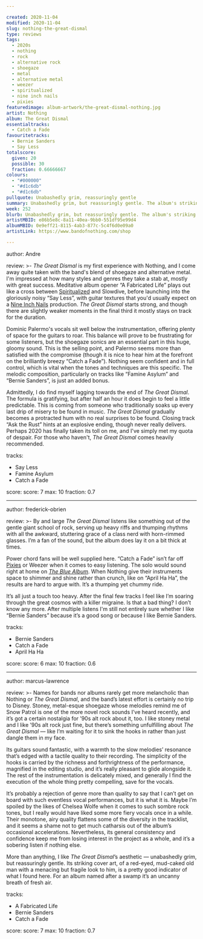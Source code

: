 ```yaml
---

created: 2020-11-04
modified: 2020-11-04
slug: nothing-the-great-dismal
type: reviews
tags:
  - 2020s
  - nothing
  - rock
  - alternative rock
  - shoegaze
  - metal
  - alternative metal
  - weezer
  - spiritualized
  - nine inch nails
  - pixies
featuredimage: album-artwork/the-great-dismal-nothing.jpg
artist: Nothing
album: The Great Dismal
essentialtracks:
  - Catch a Fade 
favouritetracks:
  - Bernie Sanders
  - Say Less
totalscore:
  given: 20
  possible: 30
  fraction: 0.66666667
colours:
  - "#000000"
  - "#d1c6db"
  - "#d1c6db"
pullquote: Unabashedly grim, reassuringly gentle
summary: Unabashedly grim, but reassuringly gentle. The album's striking cover art, of a red-eyed, mud-caked old man with a menacing but fragile look to him, is a pretty good indicator of what I found here.
week: 252
blurb: Unabashedly grim, but reassuringly gentle. The album's striking cover art of a menacing but fragile old man is a good indicator of what to expect.
artistMBID: e86b5e8c-8a11-40ea-9bb0-551df95e99d4
albumMBID: 0e9eff21-8115-4ab3-877c-5c4f6d0e09a0
artistLink: https://www.bandofnothing.com/shop

---
```


author: Andre

review: >-
  *The Great Dismal* is my first experience with Nothing, and I come away quite taken with the band's blend of shoegaze and alternative metal. I'm impressed at how many styles and genres they take a stab at, mostly with great success. Meditative album opener “A Fabricated Life” plays out like a cross between [Spiritualized](/reviews/spiritualized-ladies-and-gentleman-we-are-floating-in-space/) and Slowdive, before launching into the gloriously noisy “Say Less”, with guitar textures that you'd usually expect on a [Nine Inch Nails](/reviews/nine-inch-nails-bad-witch/) production. *The Great Dismal* starts strong, and though there are slightly weaker moments in the final third it mostly stays on track for the duration.

  Dominic Palermo's vocals sit well below the instrumentation, offering plenty of space for the guitars to roar. This balance will prove to be frustrating for some listeners, but the shoegaze sonics are an essential part in this huge, gloomy sound. This is the selling point, and Palermo seems more than satisfied with the compromise (though it is nice to hear him at the forefront on the brilliantly breezy “Catch a Fade”). Nothing seem confident and in full control, which is vital when the tones and techniques are this specific. The melodic composition, particularly on tracks like “Famine Asylum” and “Bernie Sanders”, is just an added bonus. 

  Admittedly, I do find myself lagging towards the end of *The Great Dismal*. The formula is gratifying, but after half an hour it does begin to feel a little predictable. This is coming from someone who traditionally soaks up every last drip of misery to be found in music. *The Great Dismal* gradually becomes a protracted hum with no real surprises to be found. Closing track “Ask the Rust” hints at an explosive ending, though never really delivers. Perhaps 2020 has finally taken its toll on me, and I've simply met my quota of despair. For those who haven't, *The Great Dismal* comes heavily recommended.

tracks:
  - Say Less
  - Famine Asylum
  - Catch a Fade

score:
  score: 7
  max: 10
  fraction: 0.7

---

author: frederick-obrien

review: >-
  By and large *The Great Dismal* listens like something out of the gentle giant school of rock, serving up heavy riffs and thumping rhythms with all the awkward, stuttering grace of a class nerd with horn-rimmed glasses. I’m a fan of the sound, but the album does lay it on a bit thick at times.

  Power chord fans will be well supplied here. “Catch a Fade” isn’t far off [Pixies](/reviews/pixies-doolittle/) or Weezer when it comes to easy listening. The solo would sound right at home on [*The Blue Album*](/reviews/weezer-the-blue-album/). When Nothing give their instruments space to shimmer and shine rather than crunch, like on “April Ha Ha”, the results are hard to argue with. It’s a thumping yet chummy ride.

  It’s all just a touch too heavy. After the final few tracks I feel like I’m soaring through the great cosmos with a killer migraine. Is that a bad thing? I don’t know any more. After multiple listens I'm still not entirely sure whether I like “Bernie Sanders” because it’s a good song or because I like Bernie Sanders.


tracks:
  - Bernie Sanders
  - Catch a Fade
  - April Ha Ha

score:
  score: 6
  max: 10
  fraction: 0.6

---

author: marcus-lawrence

review: >-
  Names for bands nor albums rarely get more melancholic than Nothing or *The Great Dismal*, and the band’s latest effort is certainly no trip to Disney. Stoney, metal-esque shoegaze whose melodies remind me of Snow Patrol is one of the more novel rock sounds I’ve heard recently, and it’s got a certain nostalgia for ’90s alt rock about it, too. I like stoney metal and I like ’90s alt rock just fine, but there’s something unfulfilling about *The Great Dismal* — like I’m waiting for it to sink the hooks in rather than just dangle them in my face. 

  Its guitars sound fantastic, with a warmth to the slow melodies’ resonance that’s edged with a tactile quality to their recording. The simplicity of the hooks is carried by the richness and forthrightness of the performance, magnified in the editing studio, and it’s really pleasant to glide alongside it. The rest of the instrumentation is delicately mixed, and generally I find the execution of the whole thing pretty compelling, save for the vocals. 

  It’s probably a rejection of genre more than quality to say that I can’t get on board with such eventless vocal performances, but it is what it is. Maybe I’m spoiled by the likes of Chelsea Wolfe when it comes to such sombre rock tones, but I really would have liked some more fiery vocals once in a while. Their monotone, airy quality flattens some of the diversity in the tracklist, and it seems a shame not to get much catharsis out of the album’s occasional accelerations. Nevertheless, its general consistency and confidence keep me from losing interest in the project as a whole, and it’s a sobering listen if nothing else.

  More than anything, I like *The Great Dismal*’s aesthetic — unabashedly grim, but reassuringly gentle. Its striking cover art, of a red-eyed, mud-caked old man with a menacing but fragile look to him, is a pretty good indicator of what I found here. For an album named after a swamp it’s an uncanny breath of fresh air.

tracks:
  - A Fabricated Life
  - Bernie Sanders
  - Catch a Fade

score:
  score: 7
  max: 10
  fraction: 0.7